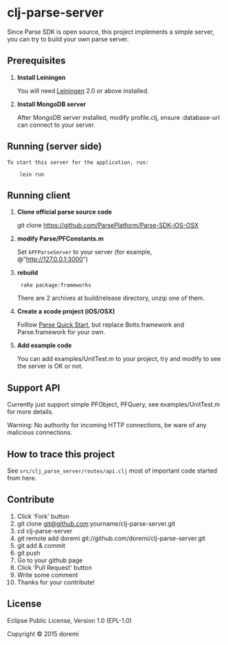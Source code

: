 # clj-parse-server

Since Parse SDK is open source, this project implements a simple server, you can try to build your own parse server.

## Prerequisites

1. **Install Leiningen**

    You will need [Leiningen][1] 2.0 or above installed.

[1]: https://github.com/technomancy/leiningen

2. **Install MongoDB server**

    After MongoDB server installed, modify profile.clj, ensure :database-url can connect to your server.

## Running (server side)

    To start this server for the application, run:

        lein run

## Running client

1. **Clone official parse source code**

    git clone https://github.com/ParsePlatform/Parse-SDK-iOS-OSX

2.  **modify Parse/PFConstants.m**

    Set ```kPFParseServer``` to your server (for example, @"http://127.0.0.1:3000")

3. **rebuild**

        rake package:frameworks
    There are 2 archives at build/release directory, unzip one of them.

4. **Create a xcode project (iOS/OSX)**

    Folllow [Parse Quick Start][1], but replace Bolts.framework and Parse.framework for your own.

[1]: https://parse.com/apps/quickstart#parse_data/mobile/ios/native/new

5. **Add example code**

    You can add examples/UnitTest.m to your project, try and modify to see the server is OK or not.

## Support API

Currently just support simple PFObject, PFQuery, see examples/UnitTest.m for more details.

Warning: No authority for incoming HTTP connections, be ware of any malicious connections.


## How to trace this project

See ```src/clj_parse_server/routes/api.clj``` most of important code started from here.

## Contribute

1. Click 'Fork' button
2. git clone git@github.com:yourname/clj-parse-server.git
3. cd clj-parse-server
4. git remote add doremi git://github.com/doremi/clj-parse-server.git
5. git add & commit
6. git push
7. Go to your github page
8. Click 'Pull Request' button
9. Write some comment
10. Thanks for your contribute!

## License

Eclipse Public License, Version 1.0 (EPL-1.0)

Copyright © 2015 doremi
